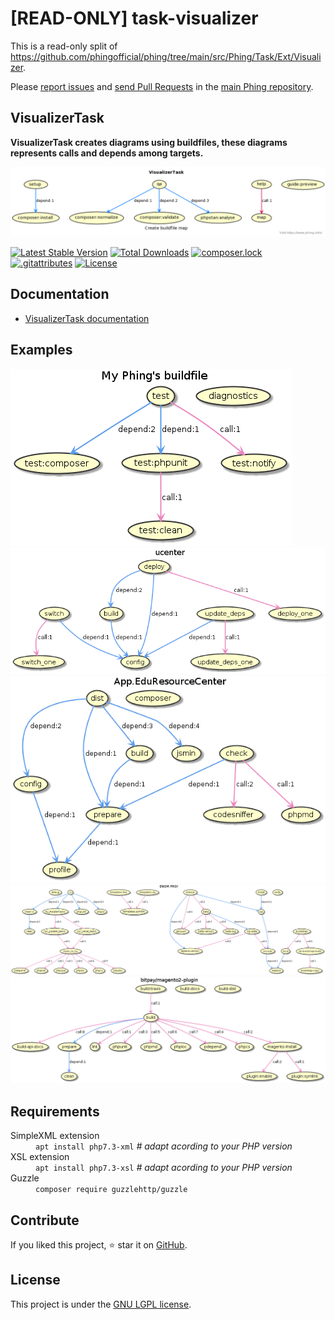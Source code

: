 # [READ-ONLY] task-visualizer

This is a read-only split of https://github.com/phingofficial/phing/tree/main/src/Phing/Task/Ext/Visualizer.

Please [report issues](https://github.com/phingofficial/phing/issues) and
[send Pull Requests](https://github.com/phingofficial/phing/pulls)
in the [main Phing repository](https://github.com/phingofficial/phing).

## VisualizerTask

**VisualizerTask creates diagrams using buildfiles, these diagrams represents calls and depends among targets.**

![buildfile](build.png)

[![Latest Stable Version](https://poser.pugx.org/phing/task-visualizer/v)](//packagist.org/packages/phing/task-visualizer)
[![Total Downloads](https://poser.pugx.org/phing/task-visualizer/downloads)](//packagist.org/packages/phing/task-visualizer)
[![composer.lock](https://poser.pugx.org/phing/task-visualizer/composerlock)](//packagist.org/packages/phing/task-visualizer)
[![.gitattributes](https://poser.pugx.org/phing/task-visualizer/gitattributes)](//packagist.org/packages/phing/task-visualizer)
[![License](https://poser.pugx.org/phing/task-visualizer/license)](//packagist.org/packages/phing/task-visualizer)

## Documentation

- [VisualizerTask documentation](https://www.phing.info/guide/chunkhtml/VisualizerTask.html)

## Examples

![demo](resources/examples/demo.png)
![ucenter](resources/examples/ucenter.png)
![demo](resources/examples/edu-resource-center.png)
![demo](resources/examples/enom-pro.png)
![demo](resources/examples/bitpay-magento.png)

## Requirements

<dl>
<dt>SimpleXML extension</dt>
<dd><code>apt install php7.3-xml</code> <em># adapt acording to your PHP version</em></dd>
<dt>XSL extension</dt>
<dd><code>apt install php7.3-xsl</code> <em># adapt acording to your PHP version</em></dd>
<dt>Guzzle</dt>
<dd><code>composer require guzzlehttp/guzzle</code></dd>
</dl>

## Contribute

If you liked this project, ⭐ star it on [GitHub](https://github.com/phingofficial/task-visualizer).

## License

This project is under the [GNU LGPL license](LICENSE.md).
